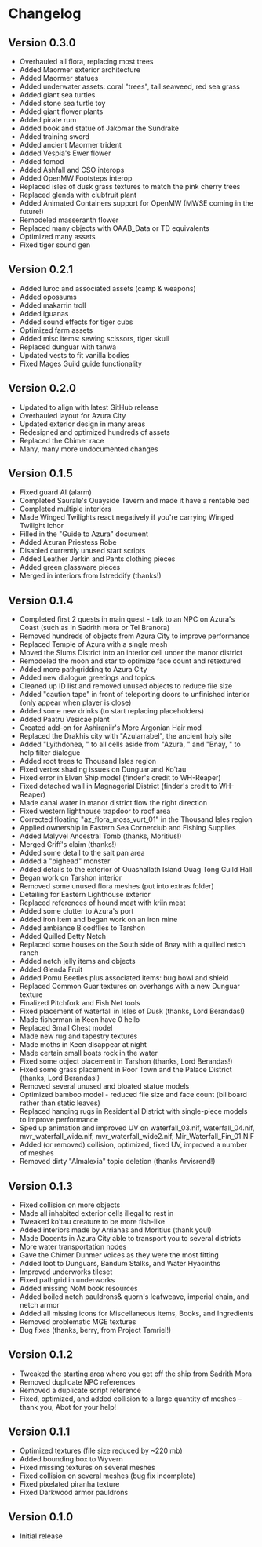 # Changelog
## Version 0.3.0
- Overhauled all flora, replacing most trees
- Added Maormer exterior architecture
- Added Maormer statues
- Added underwater assets: coral "trees", tall seaweed, red sea grass
- Added giant sea turtles
- Added stone sea turtle toy
- Added giant flower plants
- Added pirate rum
- Added book and statue of Jakomar the Sundrake
- Added training sword
- Added ancient Maormer trident
- Added Vespia's Ewer flower
- Added fomod
- Added Ashfall and CSO interops
- Added OpenMW Footsteps interop
- Replaced isles of dusk grass textures to match the pink cherry trees
- Replaced glenda with clubfruit plant
- Added Animated Containers support for OpenMW (MWSE coming in the future!)
- Remodeled masseranth flower
- Replaced many objects with OAAB_Data or TD equivalents
- Optimized many assets
- Fixed tiger sound gen
## Version 0.2.1
- Added luroc and associated assets (camp & weapons)
- Added opossums
- Added makarrin troll
- Added iguanas
- Added sound effects for tiger cubs
- Optimized farm assets
- Added misc items: sewing scissors, tiger skull
- Replaced dunguar with tanwa
- Updated vests to fit vanilla bodies
- Fixed Mages Guild guide functionality
## Version 0.2.0
- Updated to align with latest GitHub release
- Overhauled layout for Azura City
- Updated exterior design in many areas
- Redesigned and optimized hundreds of assets
- Replaced the Chimer race
- Many, many more undocumented changes
## Version 0.1.5
- Fixed guard AI (alarm)
- Completed Saurale's Quayside Tavern and made it have a rentable bed
- Completed multiple interiors
- Made Winged Twilights react negatively if you're carrying Winged Twilight Ichor
- Filled in the "Guide to Azura" document
- Added Azuran Priestess Robe
- Disabled currently unused start scripts
- Added Leather Jerkin and Pants clothing pieces
- Added green glassware pieces
- Merged in interiors from Istreddify (thanks!)
## Version 0.1.4
- Completed first 2 quests in main quest - talk to an NPC on Azura's Coast (such as in Sadrith mora or Tel Branora)
- Removed hundreds of objects from Azura City to improve performance
- Replaced Temple of Azura with a single mesh
- Moved the Slums District into an interior cell under the manor district
- Remodeled the moon and star to optimize face count and retextured
- Added more pathgridding to Azura City
- Added new dialogue greetings and topics
- Cleaned up ID list and removed unused objects to reduce file size
- Added "caution tape" in front of teleporting doors to unfinished interior (only appear when player is close)
- Added some new drinks (to start replacing placeholders)
- Added Paatru Vesicae plant
- Created add-on for Ashiraniir's More Argonian Hair mod
- Replaced the Drakhis city with "Azularrabel", the ancient holy site
- Added "Lyithdonea, " to all cells aside from "Azura, " and "Bnay, " to help filter dialogue
- Added root trees to Thousand Isles region
- Fixed vertex shading issues on Dunguar and Ko'tau
- Fixed error in Elven Ship model (finder's credit to WH-Reaper)
- Fixed detached wall in Magnagerial District (finder's credit to WH-Reaper)
- Made canal water in manor district flow the right direction
- Fixed western lighthouse trapdoor to roof area
- Corrected floating "az_flora_moss_vurt_01" in the Thousand Isles region
- Applied ownership in Eastern Sea Cornerclub and Fishing Supplies
- Added Malyvel Ancestral Tomb (thanks, Moritius!)
- Merged Griff's claim (thanks!)
- Added some detail to the salt pan area
- Added a "pighead" monster
- Added details to the exterior of Ouashallath Island Ouag Tong Guild Hall
- Began work on Tarshon interior
- Removed some unused flora meshes (put into extras folder)
- Detailing for Eastern Lighthouse exterior
- Replaced references of hound meat with kriin meat
- Added some clutter to Azura's port
- Added iron item and began work on an iron mine
- Added ambiance Bloodflies to Tarshon
- Added Quilled Betty Netch
- Replaced some houses on the South side of Bnay with a quilled netch ranch
- Added netch jelly items and objects
- Added Glenda Fruit
- Added Pomu Beetles plus associated items: bug bowl and shield
- Replaced Common Guar textures on overhangs with a new Dunguar texture
- Finalized Pitchfork and Fish Net tools
- Fixed placement of waterfall in Isles of Dusk (thanks, Lord Berandas!)
- Made fisherman in Keen have 0 hello
- Replaced Small Chest model
- Made new rug and tapestry textures
- Made moths in Keen disappear at night
- Made certain small boats rock in the water
- Fixed some object placement in Tarshon (thanks, Lord Berandas!)
- Fixed some grass placement in Poor Town and the Palace District (thanks, Lord Berandas!)
- Removed several unused and bloated statue models
- Optimized bamboo model - reduced file size and face count (billboard rather than static leaves)
- Replaced hanging rugs in Residential District with single-piece models to improve performance
- Sped up animation and improved UV on waterfall_03.nif, waterfall_04.nif, mvr_waterfall_wide.nif, mvr_waterfall_wide2.nif, Mir_Waterfall_Fin_01.NIF
- Added (or removed) collision, optimized, fixed UV, improved a number of meshes
- Removed dirty "Almalexia" topic deletion (thanks Arvisrend!)
## Version 0.1.3
- Fixed collision on more objects
- Made all inhabited exterior cells illegal to rest in
- Tweaked ko'tau creature to be more fish-like
- Added interiors made by Arrianas and Moritius (thank you!)
- Made Docents in Azura City able to transport you to several districts
- More water transportation nodes
- Gave the Chimer Dunmer voices as they were the most fitting
- Added loot to Dunguars, Bandum Stalks, and Water Hyacinths
- Improved underworks tileset
- Fixed pathgrid in underworks
- Added missing NoM book resources
- Added boiled netch pauldrons& quorn's leafweave, imperial chain, and netch armor
- Added all missing icons for Miscellaneous items, Books, and Ingredients
- Removed problematic MGE textures
- Bug fixes (thanks, berry, from Project Tamriel!)
## Version 0.1.2
- Tweaked the starting area where you get off the ship from Sadrith Mora
- Removed duplicate NPC references
- Removed a duplicate script reference
- Fixed, optimized, and added collision to a large quantity of meshes – thank you, Abot for your help!
## Version 0.1.1
- Optimized textures (file size reduced by ~220 mb)
- Added bounding box to Wyvern
- Fixed missing textures on several meshes
- Fixed collision on several meshes (bug fix incomplete)
- Fixed pixelated piranha texture
- Fixed Darkwood armor pauldrons
## Version 0.1.0
- Initial release
